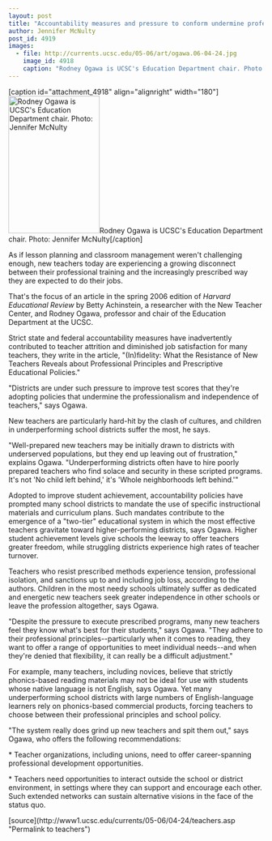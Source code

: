 ```yaml
---
layout: post
title: "Accountability measures and pressure to conform undermine professionalism of new teachers, expert says"
author: Jennifer McNulty
post_id: 4919
images:
  - file: http://currents.ucsc.edu/05-06/art/ogawa.06-04-24.jpg
    image_id: 4918
    caption: "Rodney Ogawa is UCSC's Education Department chair. Photo: Jennifer McNulty"
---
```


[caption id="attachment_4918" align="alignright" width="180"]<a href="http://localhost/mysite/wp-content/uploads/2006/04/ogawa.06-04-24.jpg"><img class="size-full wp-image-4918" src="http://localhost/mysite/wp-content/uploads/2006/04/ogawa.06-04-24.jpg" alt="Rodney Ogawa is UCSC's Education Department chair. Photo: Jennifer McNulty" width="180" height="271" /></a>Rodney Ogawa is UCSC's Education Department chair. Photo: Jennifer McNulty[/caption]
<a name="content" id="content"></a>
<p>
  As if lesson planning and classroom management weren't challenging enough, new teachers today are experiencing a growing disconnect between their professional training and the increasingly prescribed way they are expected to do their jobs.
</p>
<p>
  That's the focus of an article in the spring 2006 edition of <i>Harvard Educational Review</i> by Betty Achinstein, a researcher with the New Teacher Center, and Rodney Ogawa, professor and chair of the Education Department at the UCSC.
</p>
<p>
  Strict state and federal accountability measures have inadvertently contributed to teacher attrition and diminished job satisfaction for many teachers, they write in the article, "(In)fidelity: What the Resistance of New Teachers Reveals about Professional Principles and Prescriptive Educational Policies."
</p>
<p>
  "Districts are under such pressure to improve test scores that they're adopting policies that undermine the professionalism and independence of teachers," says Ogawa.
</p>
<p>
  New teachers are particularly hard-hit by the clash of cultures, and children in underperforming school districts suffer the most, he says.
</p>
<p>
  "Well-prepared new teachers may be initially drawn to districts with underserved populations, but they end up leaving out of frustration," explains Ogawa. "Underperforming districts often have to hire poorly prepared teachers who find solace and security in these scripted programs. It's not 'No child left behind,' it's 'Whole neighborhoods left behind.'"
</p>
<p>
  Adopted to improve student achievement, accountability policies have prompted many school districts to mandate the use of specific instructional materials and curriculum plans. Such mandates contribute to the emergence of a "two-tier" educational system in which the most effective teachers gravitate toward higher-performing districts, says Ogawa. Higher student achievement levels give schools the leeway to offer teachers greater freedom, while struggling districts experience high rates of teacher turnover.
</p>
<p>
  Teachers who resist prescribed methods experience tension, professional isolation, and sanctions up to and including job loss, according to the authors. Children in the most needy schools ultimately suffer as dedicated and energetic new teachers seek greater independence in other schools or leave the profession altogether, says Ogawa.
</p>
<p>
  "Despite the pressure to execute prescribed programs, many new teachers feel they know what's best for their students," says Ogawa. "They adhere to their professional principles--particularly when it comes to reading, they want to offer a range of opportunities to meet individual needs--and when they're denied that flexibility, it can really be a difficult adjustment."
</p>
<p>
  For example, many teachers, including novices, believe that strictly phonics-based reading materials may not be ideal for use with students whose native language is not English, says Ogawa. Yet many underperforming school districts with large numbers of English-language learners rely on phonics-based commercial products, forcing teachers to choose between their professional principles and school policy.
</p>
<p>
  "The system really does grind up new teachers and spit them out," says Ogawa, who offers the following recommendations:
</p>
<p>
  * Teacher organizations, including unions, need to offer career-spanning professional development opportunities.
</p>
<p>
  * Teachers need opportunities to interact outside the school or district environment, in settings where they can support and encourage each other. Such extended networks can sustain alternative visions in the face of the status quo.
</p>
<form>
  <input name="t1" size="-1" type="hidden">
</form>




</p>
[source](http://www1.ucsc.edu/currents/05-06/04-24/teachers.asp "Permalink to teachers")
